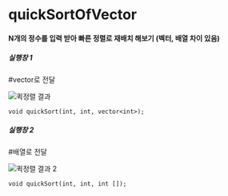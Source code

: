 # quickSortOfVector
#### N개의 정수를 입력 받아 빠른 정렬로 재배치 해보기 (벡터, 배열 차이 있음)




##### 실행창 1

#vector로 전달


![퀵정렬 결과](https://user-images.githubusercontent.com/68893329/206371309-c20c1db1-56a5-4027-8710-9fc11ed4f0c5.png)

    void quickSort(int, int, vector<int>);







##### 실행창 2

#배열로 전달


![퀵정렬 결과 2](https://user-images.githubusercontent.com/68893329/206375405-9640bcb1-9fed-4793-b2b9-d5a37e1eb8e1.png)


    void quickSort(int, int, int []);
